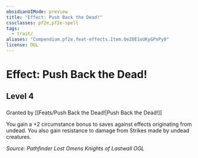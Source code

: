 ```yaml
---
obsidianUIMode: preview
title: "Effect: Push Back the Dead!"
cssclasses: pf2e,pf2e-spell
tags:
  - trait/
aliases: "Compendium.pf2e.feat-effects.Item.OeZ0E1oUKyGPxPy0"
license: OGL
---
```

# Effect: Push Back the Dead!
## Level 4
### 






Granted by [[Feats/Push Back the Dead!|Push Back the Dead!]]

You gain a +2 circumstance bonus to saves against effects originating from undead. You also gain resistance to damage from Strikes made by undead creatures.

*Source: Pathfinder Lost Omens Knights of Lastwall*
*OGL*